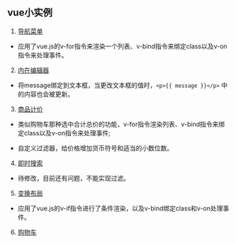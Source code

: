 ## vue小实例

1. [导航菜单](https://wenhuiyang-luck.github.io/Vue-Demo/1-导航菜单/index.html)

- 应用了vue.js的v-for指令来渲染一个列表、v-bind指令来绑定class以及v-on指令来处理事件。

2. [内在编辑器](https://wenhuiyang-luck.github.io/Vue-Demo/2-内在编辑器/index.html)

- 将message绑定到文本框，当更改文本框的值时，`<p>{{ message }}</p>` 中的内容也会被更新。

3. [商品计价](https://wenhuiyang-luck.github.io/Vue-Demo/3-商品计价/index.html)

- 类似购物车那种选中合计总价的功能，v-for指令渲染列表、v-bind指令来绑定class以及v-on指令来处理事件;

- 自定义过滤器，给价格增加货币符号和适当的小数位数。

4. [即时搜索](https://wenhuiyang-luck.github.io/Vue-Demo/4-即时搜索/index.html)

- 待修改，目前还有问题，不能实现过滤。

5. [变换布局](https://wenhuiyang-luck.github.io/Vue-Demo/5-变换布局/index.html)

- 应用了vue.js的v-if指令进行了条件渲染，以及v-bind绑定class和v-on处理事件。

6. [购物车](https://wenhuiyang-luck.github.io/Vue-Demo/6-购物车/index.html)

